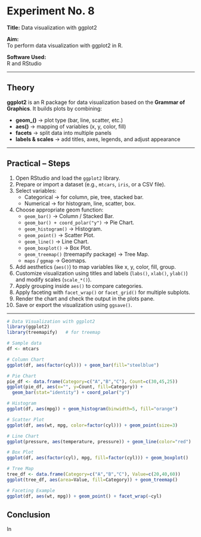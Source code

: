 # Experiment No. 8  
**Title:** Data visualization with ggplot2  

**Aim:**  
To perform data visualization with ggplot2 in R.  

**Software Used:**  
R and RStudio  

---

## Theory  
**ggplot2** is an R package for data visualization based on the **Grammar of Graphics**. It builds plots by combining:  
- **geom_()** → plot type (bar, line, scatter, etc.)  
- **aes()** → mapping of variables (x, y, color, fill)  
- **facets** → split data into multiple panels  
- **labels & scales** → add titles, axes, legends, and adjust appearance  

---

## Practical – Steps  

1. Open RStudio and load the `ggplot2` library.  
2. Prepare or import a dataset (e.g., `mtcars`, `iris`, or a CSV file).  
3. Select variables:  
   - Categorical → for column, pie, tree, stacked bar.  
   - Numerical → for histogram, line, scatter, box.  
4. Choose appropriate geom function:  
   - `geom_bar()` → Column / Stacked Bar.  
   - `geom_bar() + coord_polar("y")` → Pie Chart.  
   - `geom_histogram()` → Histogram.  
   - `geom_point()` → Scatter Plot.  
   - `geom_line()` → Line Chart.  
   - `geom_boxplot()` → Box Plot.  
   - `geom_treemap()` (treemapify package) → Tree Map.  
   - `maps` / `ggmap` → Geomaps.  
5. Add aesthetics (`aes()`) to map variables like x, y, color, fill, group.  
6. Customize visualization using titles and labels (`labs()`, `xlab()`, `ylab()`) and modify scales (`scale_*()`).  
7. Apply grouping inside `aes()` to compare categories.  
8. Apply faceting with `facet_wrap()` or `facet_grid()` for multiple subplots.  
9. Render the chart and check the output in the plots pane.  
10. Save or export the visualization using `ggsave()`.  

---

```r
# Data Visualization with ggplot2
library(ggplot2)
library(treemapify)   # for treemap

# Sample data
df <- mtcars

# Column Chart
ggplot(df, aes(factor(cyl))) + geom_bar(fill="steelblue")

# Pie Chart
pie_df <- data.frame(Category=c("A","B","C"), Count=c(30,45,25))
ggplot(pie_df, aes(x="", y=Count, fill=Category)) +
  geom_bar(stat="identity") + coord_polar("y")

# Histogram
ggplot(df, aes(mpg)) + geom_histogram(binwidth=5, fill="orange")

# Scatter Plot
ggplot(df, aes(wt, mpg, color=factor(cyl))) + geom_point(size=3)

# Line Chart
ggplot(pressure, aes(temperature, pressure)) + geom_line(color="red")

# Box Plot
ggplot(df, aes(factor(cyl), mpg, fill=factor(cyl))) + geom_boxplot()

# Tree Map
tree_df <- data.frame(Category=c("A","B","C"), Value=c(20,40,60))
ggplot(tree_df, aes(area=Value, fill=Category)) + geom_treemap()

# Faceting Example
ggplot(df, aes(wt, mpg)) + geom_point() + facet_wrap(~cyl)

```
























## Conclusion  

In 